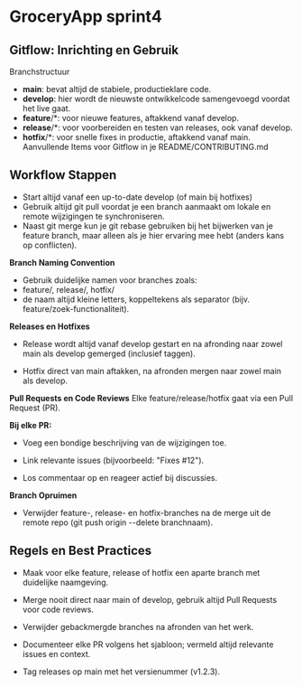 # GroceryApp sprint4
    
## Gitflow: Inrichting en Gebruik

  Branchstructuur
- **main**: bevat altijd de stabiele, productieklare code.
- **develop**: hier wordt de nieuwste ontwikkelcode samengevoegd voordat het live gaat.
- **feature**/*: voor nieuwe features, aftakkend vanaf develop.
- **release**/*: voor voorbereiden en testen van releases, ook vanaf develop.
- **hotfix**/*: voor snelle fixes in productie, aftakkend vanaf main.
Aanvullende Items voor Gitflow in je README/CONTRIBUTING.md

## Workflow Stappen

-    Start altijd vanaf een up-to-date develop (of main bij hotfixes)
-    Gebruik altijd git pull voordat je een branch aanmaakt om lokale en remote wijzigingen te synchroniseren.
-    Naast git merge kun je git rebase gebruiken bij het bijwerken van je feature branch, maar alleen als je hier ervaring mee hebt (anders kans op conflicten).

**Branch Naming Convention**

-    Gebruik duidelijke namen voor branches zoals:
-    feature/<onderwerp>, release/<versie>, hotfix/<omschrijving>
-    de naam altijd kleine letters, koppeltekens als separator (bijv. feature/zoek-functionaliteit).

**Releases en Hotfixes**

-    Release wordt altijd vanaf develop gestart en na afronding naar zowel main als develop gemerged (inclusief taggen).

-    Hotfix direct van main aftakken, na afronden mergen naar zowel main als develop.

**Pull Requests en Code Reviews**
    Elke feature/release/hotfix gaat via een Pull Request (PR).

**Bij elke PR:**
 - Voeg een bondige beschrijving van de wijzigingen toe.

 - Link relevante issues (bijvoorbeeld: "Fixes #12").

 - Los commentaar op en reageer actief bij discussies.

**Branch Opruimen**
-    Verwijder feature-, release- en hotfix-branches na de merge uit de remote repo (git push origin --delete branchnaam).



## Regels en Best Practices

- Maak voor elke feature, release of hotfix een aparte branch met duidelijke naamgeving.

- Merge nooit direct naar main of develop, gebruik altijd Pull Requests voor code reviews.

- Verwijder gebackmergde branches na afronden van het werk.

- Documenteer elke PR volgens het sjabloon; vermeld altijd relevante issues en context.

- Tag releases op main met het versienummer (v1.2.3).

  

